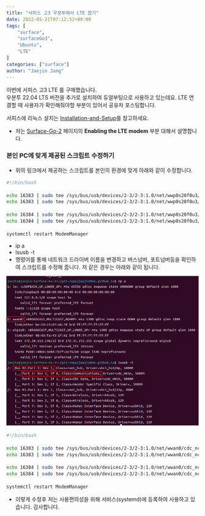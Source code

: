 ```yaml
---
title: "서피스 고3 우분투에서 LTE 잡기"
date: 2022-05-21T07:12:52+09:00
tags: [
	"surface",
	"surfaceGo3",
	"Ubuntu",
	"LTE"
]
categories: ["surface"]
author: "Jaejin Jang"
---
```


이번에 서피스 고3 LTE 를 구매했습니다.  
우분투 22.04 LTS 버전을 추가로 설치하여 듀얼부팅으로 사용하고 있는데요.
LTE 연결할 때 사용자가 확인해줘야할 부분이 있어서 공유차 포스팅합니다.  

서피스에 리눅스 설치는 [Installation-and-Setup](https://github.com/linux-surface/linux-surface/wiki/Installation-and-Setup)를 참고하세요.
- 저는 [Surface-Go-2](https://github.com/linux-surface/linux-surface/wiki/Surface-Go-2) 페이지의 **Enabling the LTE modem** 부분 대해서 설명합니다.

### 본인 PC에 맞게 제공된 스크립트 수정하기
- 위의 링크에서 제공하는 스크립트를 본인의 환경에 맞게 아래와 같이 수정합니다.

```bash
#!/bin/bash

echo 16383 | sudo tee /sys/bus/usb/devices/2-3/2-3:1.0/net/wwp0s20f0u3/cdc_ncm/rx_max
echo 16383 | sudo tee /sys/bus/usb/devices/2-3/2-3:1.0/net/wwp0s20f0u3/cdc_ncm/tx_max

echo 16384 | sudo tee /sys/bus/usb/devices/2-3/2-3:1.0/net/wwp0s20f0u3/cdc_ncm/rx_max
echo 16384 | sudo tee /sys/bus/usb/devices/2-3/2-3:1.0/net/wwp0s20f0u3/cdc_ncm/tx_max

systemctl restart ModemManager
```

- ip a
- lsusb -t
- 명령어를 통해 네트워크 드라이버 이름을 변경하고 버스넘버, 포트넘버등을 확인하여 스크립트를 수정해 줍니다. 저 같은 경우는 아래와 같이 됩니다.

![네트워크 정보 확인](/20220521_1.png "네트워크 정보 확인")

```bash
#!/bin/bash

echo 16383 | sudo tee /sys/bus/usb/devices/2-3/2-3:1.0/net/wwan0/cdc_ncm/rx_max
echo 16383 | sudo tee /sys/bus/usb/devices/2-3/2-3:1.0/net/wwan0/cdc_ncm/tx_max

echo 16384 | sudo tee /sys/bus/usb/devices/2-3/2-3:1.0/net/wwan0/cdc_ncm/rx_max
echo 16384 | sudo tee /sys/bus/usb/devices/2-3/2-3:1.0/net/wwan0/cdc_ncm/tx_max

systemctl restart ModemManager
```

- 이렇게 수정후 저는 사용편의성을 위해 서비스(systemd)에 등록하여 사용하고 있습니다. 감사합니다.
